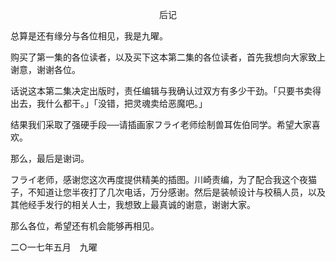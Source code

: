 <p align="center">后记</p>

总算是还有缘分与各位相见，我是九曜。

购买了第一集的各位读者，以及买下这本第二集的各位读者，首先我想向大家致上谢意，谢谢各位。

话说这本第二集决定出版时，责任编辑与我确认过双方有多少干劲。「只要书卖得出去，我什么都干。」「没错，把灵魂卖给恶魔吧。」

结果我们采取了强硬手段──请插画家フライ老师绘制兽耳佐伯同学。希望大家喜欢。

那么，最后是谢词。

フライ老师，感谢您这次再度提供精美的插图。川崎责编，为了配合我这个夜猫子，不知道让您半夜打了几次电话，万分感谢。然后是装帧设计与校稿人员，以及其他经手发行的相关人士，我想致上最真诚的谢意，谢谢大家。

那么各位，希望还有机会能够再相见。

二○一七年五月　九曜

